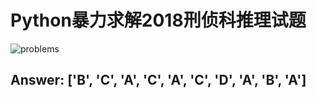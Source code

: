 # Python暴力求解2018刑侦科推理试题
![problems](https://github.com/YuyuZha0/abcd_test/blob/master/problems.png)
## Answer: ['B', 'C', 'A', 'C', 'A', 'C', 'D', 'A', 'B', 'A']
